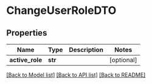 # ChangeUserRoleDTO

## Properties
Name | Type | Description | Notes
------------ | ------------- | ------------- | -------------
**active_role** | **str** |  | [optional] 

[[Back to Model list]](../README.md#documentation-for-models) [[Back to API list]](../README.md#documentation-for-api-endpoints) [[Back to README]](../README.md)

